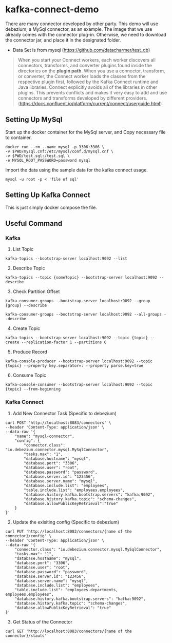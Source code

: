 # kafka-connect-demo
There are many connector developed by other party. This demo will use debezium, a MySql connector, as an example. The image that we use already comes with the connector plug-in. Otherwise, we need to download the connector jar, and place it in the designated folder.

* Data Set is from mysql (https://github.com/datacharmer/test_db)

> When you start your Connect workers, each worker discovers all connectors, transforms, and converter plugins found inside the directories on the **plugin path**. When you use a connector, transform, or converter, the Connect worker loads the classes from the respective plugin first, followed by the Kafka Connect runtime and Java libraries. Connect explicitly avoids all of the libraries in other plugins. This prevents conflicts and makes it very easy to add and use connectors and transforms developed by different providers. (https://docs.confluent.io/platform/current/connect/userguide.html)

## Setting Up MySql
Start up the docker container for the MySql server, and Copy necessary file to container.
```
docker run --rm --name mysql -p 3306:3306 \
-v $PWD/mysql.cnf:/etc/mysql/conf.d/mysql.cnf \ 
-v $PWD/test.sql:/test.sql \
-e MYSQL_ROOT_PASSWORD=password mysql
```

Import the data using the sample data for the kafka connect usage.
```
mysql -u root -p < 'file of sql'
```

## Setting Up Kafka Connect
This is just simply docker compose the file.

## Useful Command

### Kafka
1. List Topic
```
kafka-topics --bootstrap-server localhost:9092 --list
```
2. Describe Topic
```
kafka-topics --topic {someTopic} --bootstrap-server localhost:9092 --describe
```
3. Check Partition Offset
```
kafka-consumer-groups --bootstrap-server localhost:9092 --group {group} --describe

kafka-consumer-groups --bootstrap-server localhost:9092 --all-groups --describe
```
4. Create Topic
```
kafka-topics --bootstrap-server localhost:9092 --topic {topic} --create --replication-factor 1 --partitions 6
```
5. Produce Record
```
kafka-console-producer --bootstrap-server localhost:9092 --topic {topic} --property key.separator=: --property parse.key=true
```
6. Consume Topic
```
kafka-console-consumer --bootstrap-server localhost:9092 --topic {topic} --from-beginning
```
### Kafka Connect
1. Add New Connector Task (Specific to debezium)
```
curl POST 'http://localhost:8083/connectors' \
--header 'Content-Type: application/json' \
--data-raw '{
    "name": "mysql-connector",
    "config": {
        "connector.class": "io.debezium.connector.mysql.MySqlConnector",
        "tasks.max": "1",
        "database.hostname": "mysql",
        "database.port": "3306",
        "database.user": "root",
        "database.password": "password",
        "database.server.id": "123456",
        "database.server.name": "mysql",
        "database.include.list": "employees",
        "table.include.list": "employees.employees",
        "database.history.kafka.bootstrap.servers": "kafka:9092",
        "database.history.kafka.topic": "schema-changes",
        "database.allowPublicKeyRetrieval":"true"
    }
}'
```
2. Update the exisiting config (Specific to debezium)
```
curl PUT 'http://localhost:8083/connectors/{name of the connector}/config' \
--header 'Content-Type: application/json' \
--data-raw '{
    "connector.class": "io.debezium.connector.mysql.MySqlConnector",
    "tasks.max": "1",
    "database.hostname": "mysql",
    "database.port": "3306",
    "database.user": "root",
    "database.password": "password",
    "database.server.id": "123456",
    "database.server.name": "mysql",
    "database.include.list": "employees",
    "table.include.list": "employees.departments, employees.employees",
    "database.history.kafka.bootstrap.servers": "kafka:9092",
    "database.history.kafka.topic": "schema-changes",
    "database.allowPublicKeyRetrieval": "true"
}'
```
3. Get Status of the Connector
```
curl GET 'http://localhost:8083/connectors/{name of the connector}/stauts'
```

